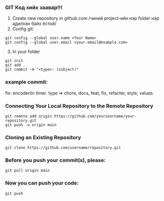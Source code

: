 ### GIT Код хийх заавар!!!
1. Create new repository in github.com /чиний project-ийн нэр folder нэр адилхан байх ёстой/
2. Config git:
```
git config --global user.name <Your Name>
git config --global user.email <your.email@example.com>
```
3. In your folder 
```
git init 
git add .
git commit -m "<type>: (subject)"
```
### example commit:
  fix: encoderiin timer.
  type => chore, docs, feat, fix, refacter, style, values.
### Connecting Your Local Repository to the Remote Repository
```
git remote add origin https://github.com/yourusername/your-repository.git
git push -u origin main
```
### Cloning an Existing Repository
```
git clone https://github.com/username/repository.git
```
### Before you push your commit(s), please:
```
git pull origin main
```
### Now you can push your code:
```
git push
```

